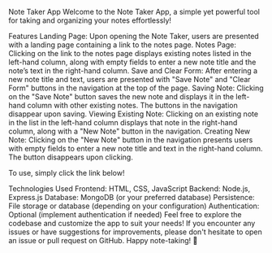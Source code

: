 Note Taker App
Welcome to the Note Taker App, a simple yet powerful tool for taking and organizing your notes effortlessly!

Features
Landing Page: Upon opening the Note Taker, users are presented with a landing page containing a link to the notes page.
Notes Page: Clicking on the link to the notes page displays existing notes listed in the left-hand column, along with empty fields to enter a new note title and the note’s text in the right-hand column.
Save and Clear Form: After entering a new note title and text, users are presented with "Save Note" and "Clear Form" buttons in the navigation at the top of the page.
Saving Note: Clicking on the "Save Note" button saves the new note and displays it in the left-hand column with other existing notes. The buttons in the navigation disappear upon saving.
Viewing Existing Note: Clicking on an existing note in the list in the left-hand column displays that note in the right-hand column, along with a "New Note" button in the navigation.
Creating New Note: Clicking on the "New Note" button in the navigation presents users with empty fields to enter a new note title and text in the right-hand column. The button disappears upon clicking.

To use, simply click the link below!





Technologies Used
Frontend: HTML, CSS, JavaScript
Backend: Node.js, Express.js
Database: MongoDB (or your preferred database)
Persistence: File storage or database (depending on your configuration)
Authentication: Optional (implement authentication if needed)
Feel free to explore the codebase and customize the app to suit your needs! If you encounter any issues or have suggestions for improvements, please don't hesitate to open an issue or pull request on GitHub. Happy note-taking! 📝
